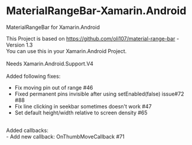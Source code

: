 # MaterialRangeBar-Xamarin.Android
MaterialRangeBar for Xamarin.Android

This Project is based on https://github.com/oli107/material-range-bar - Version 1.3 <br/>
You can use this in your Xamarin.Android Project.<br/>
<br/>
Needs Xamarin.Android.Support.V4<br/>
<br/>
Added following fixes:<br/>
- Fix moving pin out of range #46<br/>
- Fixed permanent pins invisible after using setEnabled(false) issue#72 #88<br/>
- Fix line clicking in seekbar sometimes doesn't work #47<br/>
- Set default height/width relative to screen density #65<br/>
<br/>
Added callbacks:<br/>
- Add new callback: OnThumbMoveCallback #71
